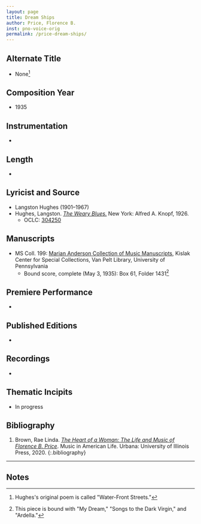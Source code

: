 ```yaml
---
layout: page
title: Dream Ships
author: Price, Florence B.
inst: pno-voice-orig
permalink: /price-dream-ships/
---
```


## Alternate Title
- None[^fn1]

## Composition Year
- 1935

## Instrumentation
- 

## Length
- 

## Lyricist and Source
- Langston Hughes (1901&ndash;1967)
- Hughes, Langston. [*The Weary Blues.*](https://www.google.com/books/edition/The_Weary_Blues/HjPuAAAAMAAJ) New York: Alfred A. Knopf, 1926.
     * OCLC: <a href="https://www.worldcat.org/title/304250" target="_blank">304250</a>

## Manuscripts
- MS Coll. 199: <a href="https://www.library.upenn.edu/detail/collection/marian-anderson-collection" target="_blank">Marian Anderson Collection of Music Manuscripts</a>, Kislak Center for Special Collections, Van Pelt Library, University of Pennsylvania
    * Bound score, complete (May 3, 1935): Box 61, Folder 1431[^fn2]

## Premiere Performance
- 

## Published Editions
- 

## Recordings
- 

## Thematic Incipits
- In progress

## Bibliography
1. Brown, Rae Linda. <a href="https://www.worldcat.org/title/1122800180" target="_blank">*The Heart of a Woman: The Life and Music of Florence B. Price*</a>. Music in American Life. Urbana: University of Illinois Press, 2020.
{:.bibliography}

---
## Notes
[^fn1]: Hughes's original poem is called "Water-Front Streets."
[^fn2]: This piece is bound with "My Dream," "Songs to the Dark Virgin," and "Ardella."
